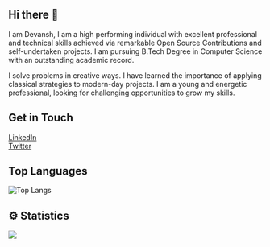 ## Hi there :wave:
I am Devansh, I am a high performing individual with excellent professional and technical skills achieved via remarkable Open Source Contributions and self-undertaken projects. I am pursuing B.Tech Degree in Computer Science  with an outstanding academic record. 

I solve problems in creative ways. I have learned the importance of applying classical strategies to modern-day projects. I am a young and energetic professional, looking for challenging opportunities to grow my skills.

## Get in Touch
[LinkedIn](https://www.linkedin.com/in/devansh-chaudhary/)\
[Twitter](https://twitter.com/devansh016)

## Top Languages
![Top Langs](https://github-readme-stats.vercel.app/api/top-langs/?username=devansh016&layout=compact&theme=vue-dark)


## ⚙ Statistics
<p><img align="center" src="https://github-readme-streak-stats.herokuapp.com?user=devansh016"/></p>
